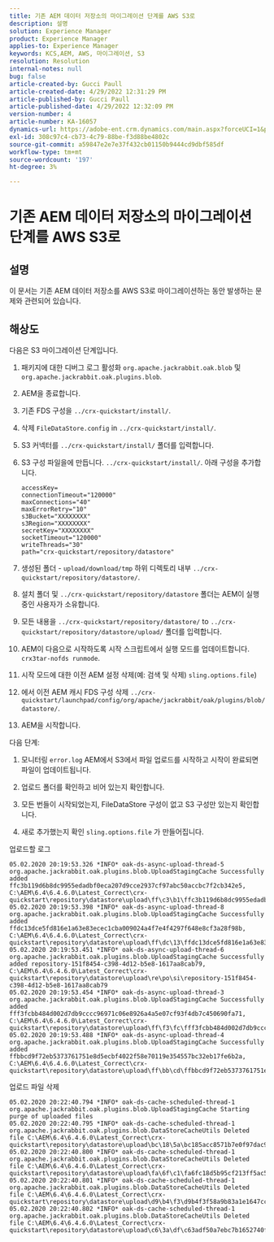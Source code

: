 ```yaml
---
title: 기존 AEM 데이터 저장소의 마이그레이션 단계를 AWS S3로
description: 설명
solution: Experience Manager
product: Experience Manager
applies-to: Experience Manager
keywords: KCS,AEM, AWS, 마이그레이션, S3
resolution: Resolution
internal-notes: null
bug: false
article-created-by: Gucci Paull
article-created-date: 4/29/2022 12:31:29 PM
article-published-by: Gucci Paull
article-published-date: 4/29/2022 12:32:09 PM
version-number: 4
article-number: KA-16057
dynamics-url: https://adobe-ent.crm.dynamics.com/main.aspx?forceUCI=1&pagetype=entityrecord&etn=knowledgearticle&id=9c71c447-b8c7-ec11-a7b6-0022480a10ee
exl-id: 308c97c4-cb73-4c79-88be-f3d88be4802c
source-git-commit: a59847e2e7e37f432cb01150b9444cd9dbf585df
workflow-type: tm+mt
source-wordcount: '197'
ht-degree: 3%

---
```


# 기존 AEM 데이터 저장소의 마이그레이션 단계를 AWS S3로

## 설명

이 문서는 기존 AEM 데이터 저장소를 AWS S3로 마이그레이션하는 동안 발생하는 문제와 관련되어 있습니다.

## 해상도

다음은 S3 마이그레이션 단계입니다.

1. 패키지에 대한 디버그 로그 활성화 `org.apache.jackrabbit.oak.blob` 및 `org.apache.jackrabbit.oak.plugins.blob`.

1. AEM을 종료합니다.

1. 기존 FDS 구성을 `../crx-quickstart/install/`.

1. 삭제 `FileDataStore.config` in `../crx-quickstart/install/`.

1. S3 커넥터를 `../crx-quickstart/install/` 폴더를 입력합니다.

1. S3 구성 파일을에 만듭니다. `../crx-quickstart/install/`. 아래 구성을 추가합니다.

   ```
   accessKey=
   connectionTimeout="120000"
   maxConnections="40"
   maxErrorRetry="10"
   s3Bucket="XXXXXXXX"
   s3Region="XXXXXXXX"
   secretKey="XXXXXXXX"
   socketTimeout="120000"
   writeThreads="30"
   path="crx-quickstart/repository/datastore"
   ```

1. 생성된 폴더 - `upload/download/tmp` 하위 디렉토리 내부 `../crx-quickstart/repository/datastore/`.

1. 설치 폴더 및 `../crx-quickstart/repository/datastore` 폴더는 AEM이 실행 중인 사용자가 소유합니다.

1. 모든 내용을 `../crx-quickstart/repository/datastore/` to `../crx-quickstart/repository/datastore/upload/` 폴더를 입력합니다.

1. AEM이 다음으로 시작하도록 시작 스크립트에서 실행 모드를 업데이트합니다. `crx3tar-nofds runmode`.

1. 시작 모드에 대한 이전 AEM 설정 삭제(예: 검색 및 삭제) `sling.options.file`)

1. 에서 이전 AEM 캐시 FDS 구성 삭제 `../crx-quickstart/launchpad/config/org/apache/jackrabbit/oak/plugins/blob/datastore/`.

1. AEM을 시작합니다.

다음 단계:

1. 모니터링 `error.log` AEM에서 S3에서 파일 업로드를 시작하고 시작이 완료되면 파일이 업데이트됩니다.

1. 업로드 폴더를 확인하고 비어 있는지 확인합니다.

1. 모든 번들이 시작되었는지, FileDataStore 구성이 없고 S3 구성만 있는지 확인합니다.

1. 새로 추가했는지 확인 `sling.options.file` 가 만들어집니다.

업로드할 로그

```
05.02.2020 20:19:53.326 *INFO* oak-ds-async-upload-thread-5 org.apache.jackrabbit.oak.plugins.blob.UploadStagingCache Successfully added ffc3b119d6b8dc9955edadbf0eca207d9cce2937cf97abc50accbc7f2cb342e5, C:\AEM\6.4\6.4.6.0\Latest_Correct\crx-quickstart\repository\datastore\upload\ff\c3\b1\ffc3b119d6b8dc9955edadbf0eca207d9cce2937cf97abc50accbc7f2cb342e5
05.02.2020 20:19:53.398 *INFO* oak-ds-async-upload-thread-8 org.apache.jackrabbit.oak.plugins.blob.UploadStagingCache Successfully added ffdc13dce5fd816e1a63e83ecec1cba009024a4f7e4f4297f648e8cf3a28f98b, C:\AEM\6.4\6.4.6.0\Latest_Correct\crx-quickstart\repository\datastore\upload\ff\dc\13\ffdc13dce5fd816e1a63e83ecec1cba009024a4f7e4f4297f648e8cf3a28f98b
05.02.2020 20:19:53.451 *INFO* oak-ds-async-upload-thread-6 org.apache.jackrabbit.oak.plugins.blob.UploadStagingCache Successfully added repository-151f8454-c398-4d12-b5e8-1617aa8cab79, C:\AEM\6.4\6.4.6.0\Latest_Correct\crx-quickstart\repository\datastore\upload\re\po\si\repository-151f8454-c398-4d12-b5e8-1617aa8cab79
05.02.2020 20:19:53.454 *INFO* oak-ds-async-upload-thread-3 org.apache.jackrabbit.oak.plugins.blob.UploadStagingCache Successfully added fff3fcbb484d002d7db9cccc96971c06e8926a4a5e07cf93f4db7c450690fa71, C:\AEM\6.4\6.4.6.0\Latest_Correct\crx-quickstart\repository\datastore\upload\ff\f3\fc\fff3fcbb484d002d7db9cccc96971c06e8926a4a5e07cf93f4db7c450690fa71
05.02.2020 20:19:53.488 *INFO* oak-ds-async-upload-thread-4 org.apache.jackrabbit.oak.plugins.blob.UploadStagingCache Successfully added ffbbcd9f72eb5373761751e8d5ecbf4022f58e70119e354557bc32eb17fe6b2a, C:\AEM\6.4\6.4.6.0\Latest_Correct\crx-quickstart\repository\datastore\upload\ff\bb\cd\ffbbcd9f72eb5373761751e8d5ecbf4022f58e70119e354557bc32eb17fe6b2a
```

업로드 파일 삭제

```
05.02.2020 20:22:40.794 *INFO* oak-ds-cache-scheduled-thread-1 org.apache.jackrabbit.oak.plugins.blob.UploadStagingCache Starting purge of uploaded files
05.02.2020 20:22:40.795 *INFO* oak-ds-cache-scheduled-thread-1 org.apache.jackrabbit.oak.plugins.blob.DataStoreCacheUtils Deleted file C:\AEM\6.4\6.4.6.0\Latest_Correct\crx-quickstart\repository\datastore\upload\bc\18\5a\bc185acc8571b7e0f97dac92b0285fe248004909c3d8264e03cfb2a8101bada6
05.02.2020 20:22:40.800 *INFO* oak-ds-cache-scheduled-thread-1 org.apache.jackrabbit.oak.plugins.blob.DataStoreCacheUtils Deleted file C:\AEM\6.4\6.4.6.0\Latest_Correct\crx-quickstart\repository\datastore\upload\fa\6f\c1\fa6fc18d5b95cf213ff5ac5d9eb0fed7c61310ac2c373ca2cbf187844bf39c24
05.02.2020 20:22:40.801 *INFO* oak-ds-cache-scheduled-thread-1 org.apache.jackrabbit.oak.plugins.blob.DataStoreCacheUtils Deleted file C:\AEM\6.4\6.4.6.0\Latest_Correct\crx-quickstart\repository\datastore\upload\d9\b4\f3\d9b4f3f58a9b83a1e1647cc23b77d672836171afdccbbbd8726f480b741a4c2e
05.02.2020 20:22:40.802 *INFO* oak-ds-cache-scheduled-thread-1 org.apache.jackrabbit.oak.plugins.blob.DataStoreCacheUtils Deleted file C:\AEM\6.4\6.4.6.0\Latest_Correct\crx-quickstart\repository\datastore\upload\c6\3a\df\c63adf50a7ebc7b1652740fb8be9b72f5b76d22477f0d411becab2f8eeceb70b
```
